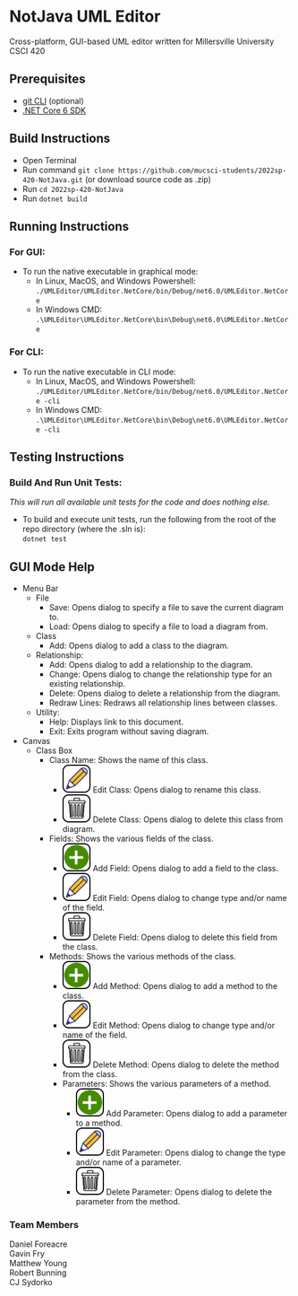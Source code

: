 # NotJava UML Editor

Cross-platform, GUI-based UML editor written for Millersville University CSCI 420

## Prerequisites
- [git CLI](https://git-scm.com/book/en/v2/Getting-Started-Installing-Git) (optional)
- [.NET Core 6 SDK](https://dotnet.microsoft.com/en-us/download)

## Build Instructions
- Open Terminal
- Run command ``git clone https://github.com/mucsci-students/2022sp-420-NotJava.git`` (or download source code as .zip)
- Run ``cd 2022sp-420-NotJava``
- Run ``dotnet build``

## Running Instructions
### For GUI:
- To run the native executable in graphical mode: 
  - In Linux, MacOS, and Windows Powershell: ``./UMLEditor/UMLEditor.NetCore/bin/Debug/net6.0/UMLEditor.NetCore``
  - In Windows CMD: ``.\UMLEditor\UMLEditor.NetCore\bin\Debug\net6.0\UMLEditor.NetCore``
### For CLI:
- To run the native executable in CLI mode: <br />
  - In Linux, MacOS, and Windows Powershell: ``./UMLEditor/UMLEditor.NetCore/bin/Debug/net6.0/UMLEditor.NetCore -cli``
  - In Windows CMD: ``.\UMLEditor\UMLEditor.NetCore\bin\Debug\net6.0\UMLEditor.NetCore -cli``


## Testing Instructions
### Build And Run Unit Tests:
_This will run all available unit tests for the code and does nothing else._
- To build and execute unit tests, run the following from the root of the repo directory (where the .sln is): <br />``dotnet test``

## GUI Mode Help
- Menu Bar
  - File
    - Save: Opens dialog to specify a file to save the current diagram to.
    - Load: Opens dialog to specify a file to load a diagram from.
  - Class
    - Add: Opens dialog to add a class to the diagram.
  - Relationship:
    - Add: Opens dialog to add a relationship to the diagram.
    - Change: Opens dialog to change the relationship type for an existing relationship.
    - Delete: Opens dialog to delete a relationship from the diagram.
    - Redraw Lines: Redraws all relationship lines between classes.
  - Utility:
    - Help: Displays link to this document.
    - Exit: Exits program without saving diagram.
- Canvas
  - Class Box
    - Class Name: Shows the name of this class.
      - ![Edit Button](/UMLEditor/UMLEditor/Assets/CustomIcons/PencilButton.png?raw=true "Edit Button") Edit Class: Opens dialog to rename this class.
      - ![Delete Button](/UMLEditor/UMLEditor/Assets/CustomIcons/TrashCanButton.png?raw=true "Delete Button") Delete Class: Opens dialog to delete this class from diagram.
    - Fields: Shows the various fields of the class.
      - ![Add Button](/UMLEditor/UMLEditor/Assets/CustomIcons/PlusButton.png?raw=true "Add Button") Add Field: Opens dialog to add a field to the class.
      - ![Edit Button](/UMLEditor/UMLEditor/Assets/CustomIcons/PencilButton.png?raw=true "Edit Button") Edit Field: Opens dialog to change type and/or name of the field.
      - ![Delete Button](/UMLEditor/UMLEditor/Assets/CustomIcons/TrashCanButton.png?raw=true "Delete Button") Delete Field: Opens dialog to delete this field from the class.
    - Methods: Shows the various methods of the class.
      - ![Add Button](/UMLEditor/UMLEditor/Assets/CustomIcons/PlusButton.png?raw=true "Add Button") Add Method: Opens dialog to add a method to the class.
      - ![Edit Button](/UMLEditor/UMLEditor/Assets/CustomIcons/PencilButton.png?raw=true "Edit Button") Edit Method: Opens dialog to change type and/or name of the field.
      - ![Delete Button](/UMLEditor/UMLEditor/Assets/CustomIcons/TrashCanButton.png?raw=true "Delete Button") Delete Method: Opens dialog to delete the method from the class.
      - Parameters: Shows the various parameters of a method.
        - ![Add Button](/UMLEditor/UMLEditor/Assets/CustomIcons/PlusButton.png?raw=true "Add Button") Add Parameter: Opens dialog to add a parameter to a method.
        - ![Edit Button](/UMLEditor/UMLEditor/Assets/CustomIcons/PencilButton.png?raw=true "Edit Button") Edit Parameter: Opens dialog to change the type and/or name of a parameter.
        - ![Delete Button](/UMLEditor/UMLEditor/Assets/CustomIcons/TrashCanButton.png?raw=true "Delete Button") Delete Parameter: Opens dialog to delete the parameter from the method.

### Team Members

Daniel Foreacre<br />
Gavin Fry<br />
Matthew Young<br />
Robert Bunning<br />
CJ Sydorko
